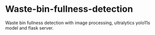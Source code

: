 # Waste-bin-fullness-detection
Waste bin fullness detection with image processing, ultralytics yolo11s model and flask server.
